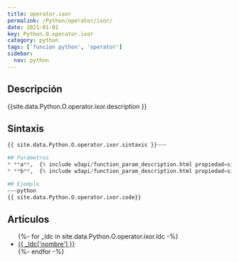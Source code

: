 ```yaml
---
title: operator.ixor
permalink: /Python/operator/ixor/
date: 2021-01-01
key: Python.O.operator.ixor
category: python
tags: ['funcion python', 'operator']
sidebar: 
  nav: python
---
```


## Descripción
{{site.data.Python.O.operator.ixor.description }}

## Sintaxis
~~~python
{{ site.data.Python.O.operator.ixor.sintaxis }}~~~

## Parámetros
* **a**,  {% include w3api/function_param_description.html propiedad=site.data.Python.O.operator.ixor valor="a" %}
* **b**,  {% include w3api/function_param_description.html propiedad=site.data.Python.O.operator.ixor valor="b" %}

## Ejemplo
~~~python
{{ site.data.Python.O.operator.ixor.code}}
~~~

## Artículos
<ul>
{%- for _ldc in site.data.Python.O.operator.ixor.ldc -%}
   <li>
       <a href="{{_ldc['url'] }}">{{ _ldc['nombre'] }}</a>
   </li>
{%- endfor -%}
</ul>

